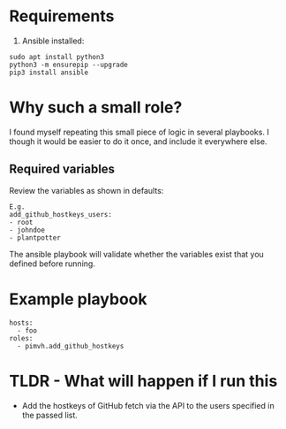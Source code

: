 # Requirements

1. Ansible installed:

```
sudo apt install python3
python3 -m ensurepip --upgrade
pip3 install ansible
```

# Why such a small role?

I found myself repeating this small piece of logic in several playbooks. I though it would be easier to do it once, and include it everywhere else.

## Required variables

Review the variables as shown in defaults:

```
E.g.
add_github_hostkeys_users:
- root
- johndoe
- plantpotter
```

The ansible playbook will validate whether the variables exist that you defined before running.

# Example playbook

```
hosts:
  - foo
roles:
  - pimvh.add_github_hostkeys

```

# TLDR - What will happen if I run this

- Add the hostkeys of GitHub fetch via the API to the users specified in the passed list.
